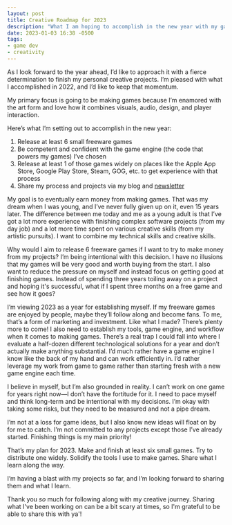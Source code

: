 ```yaml
---
layout: post
title: Creative Roadmap for 2023
description: "What I am hoping to accomplish in the new year with my game development efforts."
date: 2023-01-03 16:38 -0500
tags:
- game dev
- creativity
---
```


As I look forward to the year ahead, I’d like to approach it with a fierce determination to finish my personal creative projects. I’m pleased with what I accomplished in 2022, and I’d like to keep that momentum.

My primary focus is going to be making games because I’m enamored with the art form and love how it combines visuals, audio, design, and player interaction.

Here’s what I’m setting out to accomplish in the new year:

1. Release at least 6 small freeware games
2. Be competent and confident with the game engine (the code that powers my games) I’ve chosen
3. Release at least 1 of those games widely on places like the Apple App Store, Google Play Store, Steam, GOG, etc. to get experience with that process
4. Share my process and projects via my blog and [newsletter](/newsletter)

My goal is to eventually earn money from making games. That was my dream when I was young, and I’ve never fully given up on it, even 15 years later. The difference between me today and me as a young adult is that I’ve got a lot more experience with finishing complex software projects (from my day job) and a lot more time spent on various creative skills (from my artistic pursuits). I want to combine my technical skills and creative skills.

Why would I aim to release 6 freeware games if I want to try to make money from my projects? I’m being intentional with this decision. I have no illusions that my games will be very good and worth buying from the start. I also want to reduce the pressure on myself and instead focus on getting good at finishing games. Instead of spending three years toiling away on a project and hoping it's successful, what if I spent three months on a free game and see how it goes?

I’m viewing 2023 as a year for establishing myself. If my freeware games are enjoyed by people, maybe they’ll follow along and become fans. To me, that’s a form of marketing and investment. Like what I made? There’s plenty more to come! I also need to establish my tools, game engine, and workflow when it comes to making games. There’s a real trap I could fall into where I evaluate a half-dozen different technological solutions for a year and don’t actually make anything substantial. I’d much rather have a game engine I know like the back of my hand and can work efficiently in. I’d rather leverage my work from game to game rather than starting fresh with a new game engine each time.

I believe in myself, but I’m also grounded in reality. I can’t work on one game for years right now—I don’t have the fortitude for it. I need to pace myself and think long-term and be intentional with my decisions. I’m okay with taking some risks, but they need to be measured and not a pipe dream.

I’m not at a loss for game ideas, but I also know new ideas will float on by for me to catch. I’m not committed to any projects except those I’ve already started. Finishing things is my main priority!

That’s my plan for 2023. Make and finish at least six small games. Try to distribute one widely. Solidify the tools I use to make games. Share what I learn along the way.

I’m having a blast with my projects so far, and I’m looking forward to sharing them and what I learn.

Thank you _so_ much for following along with my creative journey. Sharing what I've been working on can be a bit scary at times, so I'm grateful to be able to share this with ya'!
